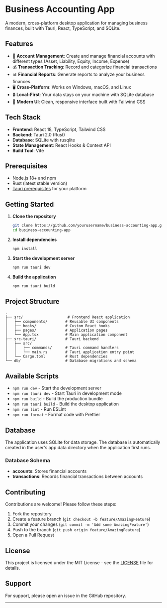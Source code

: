 # Business Accounting App

A modern, cross-platform desktop application for managing business finances, built with Tauri, React, TypeScript, and SQLite.

## Features

- 💼 **Account Management**: Create and manage financial accounts with different types (Asset, Liability, Equity, Income, Expense)
- 💰 **Transaction Tracking**: Record and categorize financial transactions
- 📊 **Financial Reports**: Generate reports to analyze your business finances
- 🖥️ **Cross-Platform**: Works on Windows, macOS, and Linux
- 🔒 **Local-First**: Your data stays on your machine with SQLite database
- 🎨 **Modern UI**: Clean, responsive interface built with Tailwind CSS

## Tech Stack

- **Frontend**: React 18, TypeScript, Tailwind CSS
- **Backend**: Tauri 2.0 (Rust)
- **Database**: SQLite with rusqlite
- **State Management**: React Hooks & Context API
- **Build Tool**: Vite

## Prerequisites

- Node.js 18+ and npm
- Rust (latest stable version)
- [Tauri prerequisites](https://tauri.app/v1/guides/getting-started/prerequisites) for your platform

## Getting Started

1. **Clone the repository**
   ```bash
   git clone https://github.com/yourusername/business-accounting-app.git
   cd business-accounting-app
   ```

2. **Install dependencies**
   ```bash
   npm install
   ```

3. **Start the development server**
   ```bash
   npm run tauri dev
   ```

4. **Build the application**
   ```bash
   npm run tauri build
   ```

## Project Structure

```
.
├── src/                    # Frontend React application
│   ├── components/        # Reusable UI components
│   ├── hooks/             # Custom React hooks
│   ├── pages/             # Application pages
│   └── App.tsx            # Main application component
├── src-tauri/             # Tauri backend
│   ├── src/
│   │   ├── commands/      # Tauri command handlers
│   │   └── main.rs        # Tauri application entry point
│   └── Cargo.toml         # Rust dependencies
└── db/                    # Database migrations and schema
```

## Available Scripts

- `npm run dev` - Start the development server
- `npm run tauri dev` - Start Tauri in development mode
- `npm run build` - Build the production bundle
- `npm run tauri build` - Build the desktop application
- `npm run lint` - Run ESLint
- `npm run format` - Format code with Prettier

## Database

The application uses SQLite for data storage. The database is automatically created in the user's app data directory when the application first runs.

### Database Schema

- **accounts**: Stores financial accounts
- **transactions**: Records financial transactions between accounts

## Contributing

Contributions are welcome! Please follow these steps:

1. Fork the repository
2. Create a feature branch (`git checkout -b feature/AmazingFeature`)
3. Commit your changes (`git commit -m 'Add some AmazingFeature'`)
4. Push to the branch (`git push origin feature/AmazingFeature`)
5. Open a Pull Request

## License

This project is licensed under the MIT License - see the [LICENSE](LICENSE) file for details.

## Support

For support, please open an issue in the GitHub repository.

---
